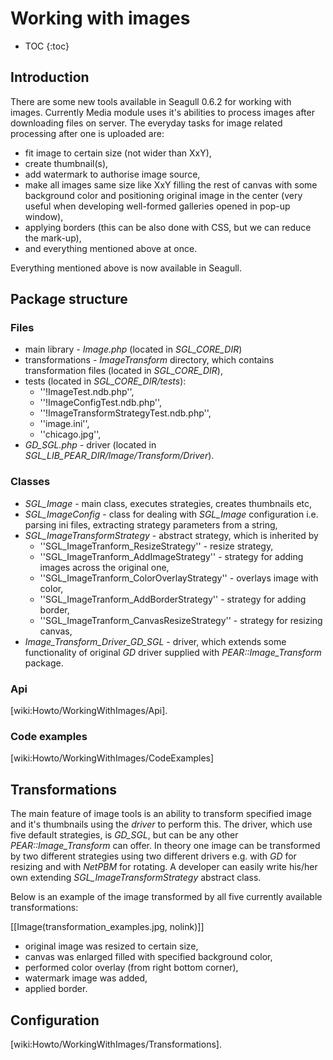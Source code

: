 <!-- Name: Howto/WorkingWithImages -->
<!-- Version: 10 -->
<!-- Last-Modified: 2007/01/22 11:58:15 -->
<!-- Author: lakiboy -->

# Working with images
* TOC
{:toc}

## Introduction
There are some new tools available in Seagull 0.6.2 for working with images. Currently Media module uses it's abilities to process images after downloading files on server. The everyday tasks for image related processing after one is uploaded are:
 * fit image to certain size (not wider than XxY),
 * create thumbnail(s),
 * add watermark to authorise image source,
 * make all images same size like XxY filling the rest of canvas with some background color and positioning original image in the center (very useful when developing well-formed galleries opened in pop-up window),
 * applying borders (this can be also done with CSS, but we can reduce the mark-up),
 * and everything mentioned above at once.

Everything mentioned above is now available in Seagull.

## Package structure
### Files
 * main library - _Image.php_ (located in _SGL\_CORE\_DIR_)
 * transformations - _ImageTransform_ directory, which contains transformation files (located in _SGL_CORE_DIR_),
 * tests (located in _SGL\_CORE\_DIR/tests_):
	* \''!ImageTest.ndb.php'',
	* \''!ImageConfigTest.ndb.php'',
	* \''!ImageTransformStrategyTest.ndb.php'',
	* \''image.ini'',
	* \''chicago.jpg'',
 * _GD\_SGL.php_ - driver (located in _SGL\_LIB\_PEAR\_DIR/Image/Transform/Driver_).

### Classes
 * _SGL\_Image_ - main class, executes strategies, creates thumbnails etc,
 * _SGL\_ImageConfig_ - class for dealing with _SGL\_Image_ configuration i.e. parsing ini files, extracting strategy parameters from a string,
 * _SGL\_ImageTransformStrategy_ - abstract strategy, which is inherited by
	* \''SGL\_ImageTranform\_ResizeStrategy'' - resize strategy,
	* \''SGL\_ImageTranform\_AddImageStrategy'' - strategy for adding images across the original one,
	* \''SGL\_ImageTranform\_ColorOverlayStrategy'' - overlays image with color,
	* \''SGL\_ImageTranform\_AddBorderStrategy'' - strategy for adding border,
	* \''SGL\_ImageTranform\_CanvasResizeStrategy'' - strategy for resizing canvas,
 * _Image\_Transform\_Driver\_GD\_SGL_ - driver, which extends some functionality of original _GD_ driver supplied with _PEAR::Image\_Transform_ package.

### Api

[wiki:Howto/WorkingWithImages/Api].

### Code examples
[wiki:Howto/WorkingWithImages/CodeExamples]

## Transformations
The main feature of image tools is an ability to transform specified image and it's thumbnails using the _driver_ to perform this. The driver, which use five default strategies, is _GD\_SGL_, but can be any other _PEAR::Image\_Transform_ can offer. In theory one image can be transformed by two different strategies using two different drivers e.g. with _GD_ for resizing and with _NetPBM_ for rotating. A developer can easily write his/her own extending _SGL\_ImageTransformStrategy_ abstract class.

Below is an example of the image transformed by all five currently available transformations:

[[Image(transformation\_examples.jpg, nolink)]]

 * original image was resized to certain size,
 * canvas was enlarged filled with specified background color,
 * performed color overlay (from right bottom corner),
 * watermark image was added,
 * applied border.

## Configuration
[wiki:Howto/WorkingWithImages/Transformations].